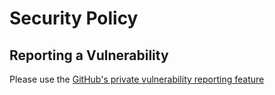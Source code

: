 # Security Policy

## Reporting a Vulnerability

Please use the [GitHub's private vulnerability reporting feature](https://docs.github.com/code-security/security-advisories/guidance-on-reporting-and-writing-information-about-vulnerabilities/privately-reporting-a-security-vulnerability)

